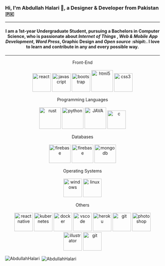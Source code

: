 ### Hi, I'm Abdullah Halari 👋, a Designer & Developer from Pakistan :pakistan:
<!-- 
<p align="center">
<img src="http://slinky.me/uploads/pic/8/slinky_me_54956135c9496.gif" >
</p> -->

- - - - 
#### <p align="center"> I am a 1st-year Undergraduate Student, pursuing a Bachelors in Computer Science, who is passionate about *Internet of Things* , *Web & Mobile App Development*, *Word Press*, Graphic Design and *Open source* :shipit:. I love to learn and contribute in any and every possible way.</p>
- - - - 
<p align="center">
  <span>Front-End</span><br><br>
<img src="https://cdn.freebiesupply.com/logos/large/2x/react-1-logo-png-transparent.png" alt="react" width="60" height="60"/>
<img src="https://cdn.freebiesupply.com/logos/thumbs/1x/javascript-logo.png" alt="javascript" width="60" height="60"/>
<img src="https://i.stack.imgur.com/dMXbE.png" alt="bootstrap" width="60" height="60"/>
<img src="https://www.w3.org/html/logo/downloads/HTML5_1Color_Black.png" alt="html5" width="70" height="70"/>
<img src="https://cdn4.iconfinder.com/data/icons/blackicon/54/css3_icon-512.png" alt="css3" width="60" height="60"/>
</p>

<p align="center"> 
  <span>Programming Languages</span><br><br>
<img src="https://www.vectorlogo.zone/logos/rust-lang/rust-lang-ar21.svg" alt="rust" width="70" height="70"/>
<img src="https://www.vectorlogo.zone/logos/python/python-ar21.svg" alt="python" width="70" height="70"/>
<img src="https://www.vectorlogo.zone/logos/java/java-ar21.svg" alt="JAVA" width="70" height="70">  
<img src="https://static.wixstatic.com/media/0cfd43_1831013bcc8540fcba4f087dfa07653c~mv2.png/v1/fill/w_350,h_350,al_c,lg_1,q_85/c.webp" alt="c" width="60" height="60"/> 
</p>



<p align="center">
  <span>Databases</span><br><br>
<img src="https://www.vectorlogo.zone/logos/firebase/firebase-icon.svg" alt="firebase" width="70" height="60"/>
<img src="https://www.vectorlogo.zone/logos/postgresql/postgresql-ar21.svg" alt="firebase" width="70" height="60"/>  
<img src="https://www.vectorlogo.zone/logos/mongodb/mongodb-ar21.svg" alt="mongodb" width="70" height="60"/>
</p>

<p align="center">
  <span>Operating Systems</span><br><br>
<img src="https://encrypted-tbn0.gstatic.com/images?q=tbn:ANd9GcQJJ2FTg6CGhEoLycWcgrlKHFC5x3V_wTJ8qw&usqp=CAU" alt="windows" width="60" height="60"/>
<img src="https://www.vectorlogo.zone/logos/linux/linux-ar21.svg" alt="linux" width="60" height="60"/> 
</p>

<p align="center">
  <span>Others</span><br><br>
<img src="https://reactnative.dev/img/header_logo.svg" alt="reactnative" width="60" height="60"/> 
<img src="https://miro.medium.com/max/500/1*F8gP7v2ouWVZ_sDwVFeVIA.png" alt="kubernetes" width="60" height="60"/>
<img src="https://jirasupport.files.wordpress.com/2019/10/docker_logo.png" alt="docker" width="60" height="60"/>    
<img src="https://www.elegantthemes.com/blog/wp-content/uploads/2019/01/000-VS-Code.png" alt="vscode" width="60" height="60"/>
<img src="https://www.vectorlogo.zone/logos/heroku/heroku-ar21.svg" alt="heroku" width="60" height="60"/>
<img src="https://www.vectorlogo.zone/logos/git-scm/git-scm-ar21.svg" alt="git" width="60" height="60"/>
<img src="https://upload.wikimedia.org/wikipedia/commons/thumb/a/af/Adobe_Photoshop_CC_icon.svg/1200px-Adobe_Photoshop_CC_icon.svg.png" alt="photoshop" width="60" height="60"/>
<img src="https://upload.wikimedia.org/wikipedia/commons/thumb/f/fb/Adobe_Illustrator_CC_icon.svg/1200px-Adobe_Illustrator_CC_icon.svg.png" alt="illustrator" width="60" height="60"/>
<img src="https://www.iconfinder.com/data/icons/flat-icons-web/40/WordPress-512.png" alt="git" width="60" height="60"/>

</p>

<p><img align="left" src="https://github-readme-stats.vercel.app/api/top-langs/?username=AbdullahHalari&layout=compact&top_langs=8" alt="AbdullahHalari" /></p>

<p>&nbsp;<img align="center" src="https://github-readme-stats.vercel.app/api?username=AbdullahHalari" alt="AbdullahHalari" /></p> 
